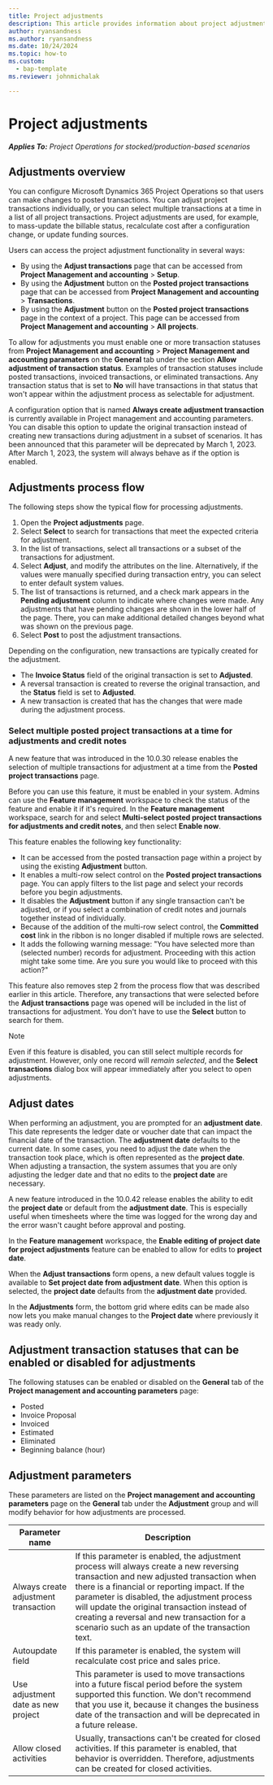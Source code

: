 ```yaml
---
title: Project adjustments
description: This article provides information about project adjustments.
author: ryansandness
ms.author: ryansandness
ms.date: 10/24/2024
ms.topic: how-to
ms.custom: 
  - bap-template
ms.reviewer: johnmichalak

---
```


# Project adjustments

_**Applies To:** Project Operations for stocked/production-based scenarios_

## Adjustments overview

You can configure Microsoft Dynamics 365 Project Operations so that users can make changes to posted transactions. You can adjust project transactions individually, or you can select multiple transactions at a time in a list of all project transactions. Project adjustments are used, for example, to mass-update the billable status, recalculate cost after a configuration change, or update funding sources.

Users can access the project adjustment functionality in several ways:

- By using the **Adjust transactions** page that can be accessed from **Project Management and accounting** \> **Setup**.
- By using the **Adjustment** button on the **Posted project transactions** page that can be accessed from **Project Management and accounting** \> **Transactions**.
- By using the **Adjustment** button on the **Posted project transactions** page in the context of a project. This page can be accessed from **Project Management and accounting** \> **All projects**.

To allow for adjustments you must enable one or more transaction statuses from **Project Management and accounting** \> **Project Management and accounting paramaters** on the **General** tab under the section **Allow adjustment of transaction status**. Examples of transaction statuses include posted transactions, invoiced transactions, or eliminated transactions. Any transaction status that is set to **No** will have transactions in that status that won't appear within the adjustment process as selectable for adjustment.

A configuration option that is named **Always create adjustment transaction** is currently available in Project management and accounting parameters. You can disable this option to update the original transaction instead of creating new transactions during adjustment in a subset of scenarios. It has been announced that this parameter will be deprecated by March 1, 2023. After March 1, 2023, the system will always behave as if the option is enabled.

## Adjustments process flow

The following steps show the typical flow for processing adjustments.

1. Open the **Project adjustments** page.
2. Select **Select** to search for transactions that meet the expected criteria for adjustment.
3. In the list of transactions, select all transactions or a subset of the transactions for adjustment.
4. Select **Adjust**, and modify the attributes on the line. Alternatively, if the values were manually specified during transaction entry, you can select to enter default system values.
5. The list of transactions is returned, and a check mark appears in the **Pending adjustment** column to indicate where changes were made. Any adjustments that have pending changes are shown in the lower half of the page. There, you can make additional detailed changes beyond what was shown on the previous page.
6. Select **Post** to post the adjustment transactions.

Depending on the configuration, new transactions are typically created for the adjustment.

- The **Invoice Status** field of the original transaction is set to **Adjusted**.
- A reversal transaction is created to reverse the original transaction, and the **Status** field is set to **Adjusted**.
- A new transaction is created that has the changes that were made during the adjustment process.

### Select multiple posted project transactions at a time for adjustments and credit notes

A new feature that was introduced in the 10.0.30 release enables the selection of multiple transactions for adjustment at a time from the **Posted project transactions** page.

Before you can use this feature, it must be enabled in your system. Admins can use the **Feature management** workspace to check the status of the feature and enable it if it's required. In the **Feature management** workspace, search for and select **Multi-select posted project transactions for adjustments and credit notes**, and then select **Enable now**.

This feature enables the following key functionality:

- It can be accessed from the posted transaction page within a project by using the existing **Adjustment** button.
- It enables a multi-row select control on the **Posted project transactions** page. You can apply filters to the list page and select your records before you begin adjustments.
- It disables the **Adjustment** button if any single transaction can't be adjusted, or if you select a combination of credit notes and journals together instead of individually.
- Because of the addition of the multi-row select control, the **Committed cost** link in the ribbon is no longer disabled if multiple rows are selected.
- It adds the following warning message: "You have selected more than (selected number) records for adjustment. Proceeding with this action might take some time. Are you sure you would like to proceed with this action?"

This feature also removes step 2 from the process flow that was described earlier in this article. Therefore, any transactions that were selected before the **Adjust transactions** page was opened will be included in the list of transactions for adjustment. You don't have to use the **Select** button to search for them.

> [!NOTE] 
> Even if this feature is disabled, you can still select multiple records for adjustment. However, only one record will *remain selected*, and the **Select transactions** dialog box will appear immediately after you select to open adjustments.

## Adjust dates

When performing an adjustment, you are prompted for an **adjustment date**. This date represents the ledger date or voucher date that can impact the financial date of the transaction. The **adjustment date** defaults to the current date. In some cases, you need to adjust the date when the transaction took place, which is often represented as the **project date**. When adjusting a transaction, the system assumes that you are only adjusting the ledger date and that no edits to the **project date** are necessary. 

A new feature introduced in the 10.0.42 release enables the ability to edit the **project date** or default from the **adjustment date**. This is especially useful when timesheets where the time was logged for the wrong day and the error wasn't caught before approval and posting. 

In the **Feature management** workspace, the **Enable editing of project date for project adjustments** feature can be enabled to allow for edits to **project date**. 

When the **Adjust transactions** form opens, a new default values toggle is available to **Set project date from adjustment date**. When this option is selected, the **project date** defaults from the **adjustment date** provided. 

In the **Adjustments** form, the bottom grid where edits can be made also now lets you make manual changes to the **Project date** where previously it was ready only. 

## Adjustment transaction statuses that can be enabled or disabled for adjustments

The following statuses can be enabled or disabled on the **General** tab of the **Project management and accounting parameters** page:

- Posted
- Invoice Proposal
- Invoiced
- Estimated
- Eliminated
- Beginning balance (hour)

## Adjustment parameters

These parameters are listed on the **Project management and accounting parameters** page on the **General** tab under the **Adjustment** group and will modify behavior for how adjustments are processed. 

| Parameter name | Description |
|----------------|-------------
| Always create adjustment transaction | If this parameter is enabled, the adjustment process will always create a new reversing transaction and new adjusted transaction when there is a financial or reporting impact. If the parameter is disabled, the adjustment process will update the original transaction instead of creating a reversal and new transaction for a scenario such as an update of the transaction text. |
| Autoupdate field | If this parameter is enabled, the system will recalculate cost price and sales price. |
| Use adjustment date as new project | This parameter is used to move transactions into a future fiscal period before the system supported this function. We don't recommend that you use it, because it changes the business date of the transaction and will be deprecated in a future release. |
| Allow closed activities | Usually, transactions can't be created for closed activities. If this parameter is enabled, that behavior is overridden. Therefore, adjustments can be created for closed activities. |

